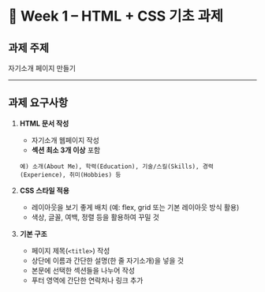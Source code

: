 # 📝 Week 1 – HTML + CSS 기초 과제

## 과제 주제

자기소개 페이지 만들기

---

## 과제 요구사항

1. **HTML 문서 작성**

   * 자기소개 웹페이지 작성
   * **섹션 최소 3개 이상** 포함
   ```
   예) 소개(About Me), 학력(Education), 기술/스킬(Skills), 경력(Experience), 취미(Hobbies) 등
   ```

2. **CSS 스타일 적용**

   * 레이아웃을 보기 좋게 배치 (예: flex, grid 또는 기본 레이아웃 방식 활용)
   * 색상, 글꼴, 여백, 정렬 등을 활용하여 꾸밀 것

3. **기본 구조**

   * 페이지 제목(`<title>`) 작성
   * 상단에 이름과 간단한 설명(한 줄 자기소개)을 넣을 것
   * 본문에 선택한 섹션들을 나누어 작성
   * 푸터 영역에 간단한 연락처나 링크 추가
